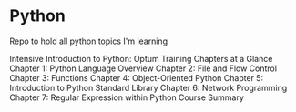 # Python
Repo to hold  all python topics I'm learning

Intensive Introduction to Python: Optum Training
Chapters at a Glance
Chapter 1: Python Language Overview
Chapter 2: File and Flow Control
Chapter 3: Functions
Chapter 4: Object-Oriented Python
Chapter 5: Introduction to Python Standard Library
Chapter 6: Network Programming
Chapter 7: Regular Expression within Python
Course Summary